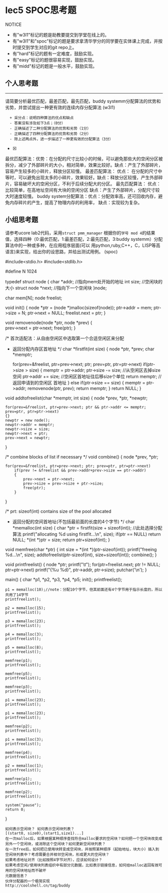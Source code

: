 # lec5 SPOC思考题


NOTICE
- 有"w3l1"标记的题是助教要提交到学堂在线上的。
- 有"w3l1"和"spoc"标记的题是要求拿清华学分的同学要在实体课上完成，并按时提交到学生对应的git repo上。
- 有"hard"标记的题有一定难度，鼓励实现。
- 有"easy"标记的题很容易实现，鼓励实现。
- 有"midd"标记的题是一般水平，鼓励实现。


## 个人思考题
---

请简要分析最优匹配，最差匹配，最先匹配，buddy systemm分配算法的优势和劣势，并尝试提出一种更有效的连续内存分配算法 (w3l1)
```
  + 采分点：说明四种算法的优点和缺点
  - 答案没有涉及如下3点；（0分）
  - 正确描述了二种分配算法的优势和劣势（1分）
  - 正确描述了四种分配算法的优势和劣势（2分）
  - 除上述两点外，进一步描述了一种更有效的分配算法（3分）
 ```
- [x]  

> 
最优匹配算法：优势：在分配的尺寸比较小的时候，可以避免那些大的空闲分区被拆分，减少了外部碎片的大小，相对简单，效果比较好。缺点：产生了外部碎片，容易产生较多的小碎片，释放分区较慢。
最差匹配算法： 优点： 在分配的尺寸中等时，可以避免出现太多的小碎片，效果较好。缺点：释放分区较慢，产生外部碎片，容易破坏大的空闲分区，不利于后续分配大的分区。
最先匹配算法： 优点： 比较简单，在高地址空间有大块的空闲分区 缺点：产生了外部碎片，分配尺寸较大时速度较慢。
buddy system分配算法：优点：分配效率高，还可回收内存，避免内存碎片的产生，提高了物理内存的利用率， 缺点：实现较为复杂。

## 小组思考题

请参考ucore lab2代码，采用`struct pmm_manager` 根据你的`学号 mod 4`的结果值，选择四种（0:最优匹配，1:最差匹配，2:最先匹配，3:buddy systemm）分配算法中的一种或多种，在应用程序层面(可以 用python,ruby,C++，C，LISP等高语言)来实现，给出你的设思路，并给出测试用例。 (spoc)
>
#include<stdio.h>
#include<stdlib.h>

#define N 	1024


typedef struct node
{
	char *addr; //指向mem处开始的地址
	int size;  //空闲块的大小 
	struct node *next; //指向下一个空闲块 
}node;

char mem[N]; 
node freelist; 

void init()
{
	node *ptr = (node *)malloc(sizeof(node));
	ptr->addr = mem;
	ptr->size = N;
	ptr->next = NULL;
	freelist.next = ptr;
}

void removenode(node *ptr, node *prev)
{	
	prev->next = ptr->next;
	free(ptr);
}

/* 首次适配法：从自由空闲区中选取第一个合适空闲区来分配 
 * 返回分配内存区首地址
 */
char *firstfit(int size) 
{
	node *ptr, *prev;
	char *memptr;
	
	for(prev=&freelist, ptr=prev->next; ptr; prev=ptr, ptr=ptr->next)
		if(ptr->size > size)
		{
			memptr = ptr->addr;
			ptr->size -= size; //从空闲区去掉size空间
			ptr->addr += size; //空闲区首地址往后移size个单位
			return memptr; //返回申请到的空闲区 首地址
		}
		else if(ptr->size == size)
		{
			memptr = ptr->addr;
			removenode(ptr, prev);
			return memptr;
		}
	return NULL; 
}


void addtofreelist(char *memptr, int size)
{
	node *prev, *ptr, *newptr;
	
	for(prev=&freelist, ptr=prev->next; ptr && ptr->addr <= memptr; prev=ptr, ptr=ptr->next)
	{} 
	newptr = new node();
	newptr->addr = memptr;
	newptr->size = size;
	newptr->next = ptr;
	prev->next = newptr;
}

/* combine blocks of list if necessary */
void combine()
{
	node *prev, *ptr;
	
	for(prev=&freelist, ptr=prev->next; ptr; prev=ptr, ptr=ptr->next)
		if(prev != &freelist && prev->addr+prev->size == ptr->addr)
		{
			prev->next = ptr->next;
			prev->size = prev->size + ptr->size;
			free(ptr);
		}
}

/* prt: sizeof(int) contains size of the pool allocated 
 * 返回分配的空间首地址(不包括最前面的长度的4个字节)
 */
char *memalloc(int size)
{
	char *ptr = firstfit(size + sizeof(int)); //此处选择分配算法
	printf("allocating %d using firstfit...\n", size);
	if(ptr == NULL)
		return NULL;
	*(int *)ptr = size; 
	return ptr+sizeof(int);
}

void memfree(char *ptr)
{
	int size = *(int *)(ptr-sizeof(int));
	printf("freeing %d...\n", size);
	addtofreelist(ptr-sizeof(int), size+sizeof(int));
	combine();
}

void printfreelist()
{
	node *ptr;
	printf("\t");
	for(ptr=freelist.next; ptr != NULL; ptr=ptr->next)
		printf("{%u %d}", ptr->addr, ptr->size);
	putchar('\n');
}

main()
{
	char *p1, *p2, *p3, *p4, *p5;
	init();
	printfreelist();
	
	p1 = memalloc(10);//note：分配10个字节，但其前面还有4个字节用于指示长度的，所以共用了14字节
	printfreelist();
	
	p2 = memalloc(15);
	printfreelist();
	
	p3 = memalloc(23);
	printfreelist();
	
	p4 = memalloc(3);
	printfreelist();
	
	p5 = memalloc(8);
	printfreelist();
	
	memfree(p1);
	printfreelist();
	
	memfree(p5);
	printfreelist();
	
	memfree(p3);
	printfreelist();
	
	p1 = memalloc(23);
	printfreelist();
	
	p1 = memalloc(23);
	printfreelist();
	
	memfree(p2);
	printfreelist();
	
	p1 = memalloc(3);
	printfreelist();
	
	memfree(p4);
	printfreelist();
	
	p2 = memalloc(1);
	printfreelist();
	
	memfree(p1);
	printfreelist();
	
	memfree(p2);
	printfreelist();
	
	system("pause");
	return 0;
	
}


```
如何表示空闲块？ 如何表示空闲块列表？ 
[(start0, size0),(start1,size1)...]
在一次malloc后，如果根据某种顺序查找符合malloc要求的空闲块？如何把一个空闲块改变成另外一个空闲块，或消除这个空闲块？如何更新空闲块列表？
在一次free后，如何把已使用块转变成空闲块，并按照某种顺序（起始地址，块大小）插入到空闲块列表中？考虑需要合并相邻空闲块，形成更大的空闲块？
如果考虑地址对齐（比如按照4字节对齐），应该如何设计？
如果考虑空闲/使用块列表组织中有部分元数据，比如表示链接信息，如何给malloc返回有效可用的空闲块地址而不破坏
元数据信息？
伙伴分配器的一个极简实现
http://coolshell.cn/tag/buddy

